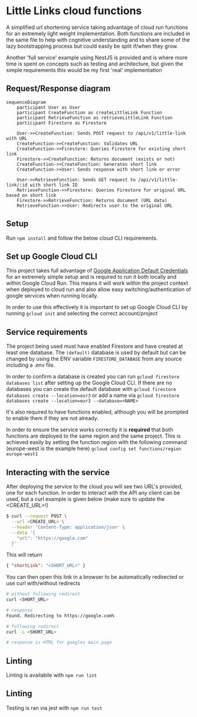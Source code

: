 # Little Links cloud functions

A simplified url shortening service taking advantage of cloud run functions for an extremely light weight implementation. Both functions are included in the same file to help with cognitive understanding and to share some of the lazy bootstrapping process but could easily be split if/when they grow.

Another 'full service' example using NestJS is provided and is where more time is spent on concepts such as testing and architecture, but given the simple requirements this would be my first 'real' implementation

## Request/Response diagram
```mermaid
sequenceDiagram
    participant User as User
    participant CreateFunction as createLittleLink Function
    participant RetrieveFunction as retrieveLittleLink Function
    participant Firestore as Firestore

    User->>CreateFunction: Sends POST request to /api/v1/little-link with URL
    CreateFunction->>CreateFunction: Validates URL
    CreateFunction->>Firestore: Queries Firestore for existing short link
    Firestore->>CreateFunction: Returns document (exists or not)
    CreateFunction->>CreateFunction: Generates short link
    CreateFunction->>User: Sends response with short link or error

    User->>RetrieveFunction: Sends GET request to /api/v1/little-link/:id with short link ID
    RetrieveFunction->>Firestore: Queries Firestore for original URL based on short link
    Firestore->>RetrieveFunction: Returns document (URL data)
    RetrieveFunction->>User: Redirects user to the original URL
```

## Setup

Run `npm install` and follow the below cloud CLI requirements.

## Set up Google Cloud CLI

This project takes full advantage of [Google Application Default Credentials](https://cloud.google.com/docs/authentication/provide-credentials-adc) for an extremely simple setup and is required to run it both locally and within Google Cloud Run. This means it will work within the project context when deployed to cloud run and also allow easy switching/authentication of google services when running locally.

In order to use this effectively it is important to set up Google Cloud CLI by running `gcloud init` and selecting the correct account/project

## Service requirements

The project being used must have enabled Firestore and have created at least one database. The `(default)` database is used by default but can be changed by using the ENV variable `FIRESTORE_DATABASE` from any source including a .env file.

In order to confirm a database is created you can run `gcloud firestore databases list` after setting up the Google Cloud CLI. If there are no databases you can create the default database with `gcloud firestore databases create --location=eur3` or add a name via `gcloud firestore databases create --location=eur3 --database=<NAME>`

It's also required to have functions enabled, although you will be prompted to enable them if they are not already.

In order to ensure the service works correctly it is <strong>required</strong> that both functions are deployed to the same region and the same project. This is achieved easily by setting the function region with the following command (europe-west is the example here)
`gcloud config set functions/region europe-west1` 

## Interacting with the service

After deploying the service to the cloud you will see two URL's provided, one for each function. In order to interact with the API any client can be used, but a curl example is given below (make sure to update the <CREATE_URL>!)

```bash
$ curl --request POST \
  --url <CREATE_URL> \
  --header 'Content-Type: application/json' \
  --data '{
	"url": "https://google.com"
  }'
```

This will return

```json
{ "shortLink": "<SHORT_URL>" }
```

You can then open this link in a browser to be automatically redirected or use curl with/without redirects

```bash
# without following redirect
curl <SHORT_URL>

# response
Found. Redirecting to https://google.com%

# following redirect
curl -L <SHORT_URL>

# response is HTML for googles main page
```

## Linting

Linting is availabile with `npm run lint`

## Linting

Testing is ran via jest with `npm run test`

